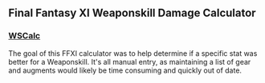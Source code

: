 ## Final Fantasy XI Weaponskill Damage Calculator
### [WSCalc](https://github.com/sidiov/WSCalc)

The goal of this FFXI calculator was to help determine if a specific stat was better for a Weaponskill. 
It's all manual entry, as maintaining a list of gear and augments would likely be time consuming and quickly out of date.

